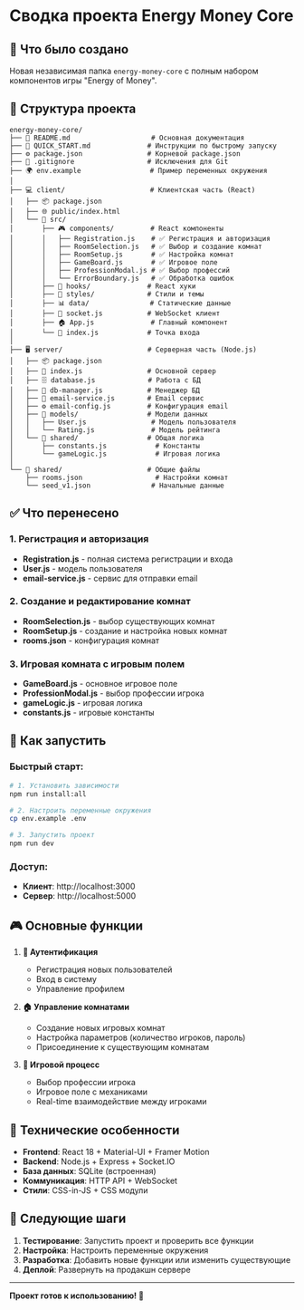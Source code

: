 # Сводка проекта Energy Money Core

## 🎯 Что было создано

Новая независимая папка `energy-money-core` с полным набором компонентов игры "Energy of Money".

## 📁 Структура проекта

```
energy-money-core/
├── 📖 README.md                    # Основная документация
├── 🚀 QUICK_START.md              # Инструкции по быстрому запуску
├── ⚙️ package.json                # Корневой package.json
├── 🚫 .gitignore                  # Исключения для Git
├── 🌍 env.example                 # Пример переменных окружения
│
├── 💻 client/                     # Клиентская часть (React)
│   ├── 📦 package.json
│   ├── 🌐 public/index.html
│   └── 📁 src/
│       ├── 🎮 components/         # React компоненты
│       │   ├── Registration.js    # ✅ Регистрация и авторизация
│       │   ├── RoomSelection.js   # ✅ Выбор и создание комнат
│       │   ├── RoomSetup.js       # ✅ Настройка комнат
│       │   ├── GameBoard.js       # ✅ Игровое поле
│       │   ├── ProfessionModal.js # ✅ Выбор профессий
│       │   └── ErrorBoundary.js   # ✅ Обработка ошибок
│       ├── 🎣 hooks/              # React хуки
│       ├── 🎨 styles/             # Стили и темы
│       ├── 📊 data/               # Статические данные
│       ├── 🔌 socket.js           # WebSocket клиент
│       ├── 🏠 App.js              # Главный компонент
│       └── 🚪 index.js            # Точка входа
│
├── 🖥️ server/                     # Серверная часть (Node.js)
│   ├── 📦 package.json
│   ├── 🚀 index.js                # Основной сервер
│   ├── 🗄️ database.js             # Работа с БД
│   ├── 🔧 db-manager.js           # Менеджер БД
│   ├── 📧 email-service.js        # Email сервис
│   ├── ⚙️ email-config.js         # Конфигурация email
│   ├── 📁 models/                 # Модели данных
│   │   ├── User.js                # Модель пользователя
│   │   └── Rating.js              # Модель рейтинга
│   └── 📁 shared/                 # Общая логика
│       ├── constants.js            # Константы
│       └── gameLogic.js            # Игровая логика
│
└── 🔗 shared/                     # Общие файлы
    ├── rooms.json                  # Настройки комнат
    └── seed_v1.json               # Начальные данные
```

## ✅ Что перенесено

### 1. Регистрация и авторизация
- **Registration.js** - полная система регистрации и входа
- **User.js** - модель пользователя
- **email-service.js** - сервис для отправки email

### 2. Создание и редактирование комнат
- **RoomSelection.js** - выбор существующих комнат
- **RoomSetup.js** - создание и настройка новых комнат
- **rooms.json** - конфигурация комнат

### 3. Игровая комната с игровым полем
- **GameBoard.js** - основное игровое поле
- **ProfessionModal.js** - выбор профессии игрока
- **gameLogic.js** - игровая логика
- **constants.js** - игровые константы

## 🚀 Как запустить

### Быстрый старт:
```bash
# 1. Установить зависимости
npm run install:all

# 2. Настроить переменные окружения
cp env.example .env

# 3. Запустить проект
npm run dev
```

### Доступ:
- **Клиент**: http://localhost:3000
- **Сервер**: http://localhost:5000

## 🎮 Основные функции

1. **🔐 Аутентификация**
   - Регистрация новых пользователей
   - Вход в систему
   - Управление профилем

2. **🏠 Управление комнатами**
   - Создание новых игровых комнат
   - Настройка параметров (количество игроков, пароль)
   - Присоединение к существующим комнатам

3. **🎯 Игровой процесс**
   - Выбор профессии игрока
   - Игровое поле с механиками
   - Real-time взаимодействие между игроками

## 🔧 Технические особенности

- **Frontend**: React 18 + Material-UI + Framer Motion
- **Backend**: Node.js + Express + Socket.IO
- **База данных**: SQLite (встроенная)
- **Коммуникация**: HTTP API + WebSocket
- **Стили**: CSS-in-JS + CSS модули

## 🎯 Следующие шаги

1. **Тестирование**: Запустить проект и проверить все функции
2. **Настройка**: Настроить переменные окружения
3. **Разработка**: Добавить новые функции или изменить существующие
4. **Деплой**: Развернуть на продакшн сервере

---

**Проект готов к использованию! 🎉**
